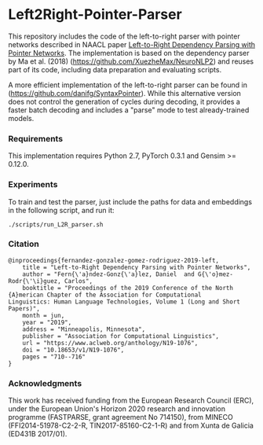 # Left2Right-Pointer-Parser
This repository includes the code of the left-to-right parser with pointer networks described in NAACL paper [Left-to-Right Dependency Parsing with Pointer Networks](https://arxiv.org/abs/1903.08445). The implementation is based on the dependency parser by Ma et al. (2018) (https://github.com/XuezheMax/NeuroNLP2) and reuses part of its code, including data preparation and evaluating scripts.

A more efficient implementation of the left-to-right parser can be found in (https://github.com/danifg/SyntaxPointer). While this alternative version does not control the generation of cycles during decoding, it provides a faster batch decoding and includes a "parse" mode to test already-trained models. 

### Requirements
This implementation requires Python 2.7, PyTorch 0.3.1 and Gensim >= 0.12.0. 

### Experiments
To train and test the parser, just include the paths for data and embeddings in the following script, and run it:

    ./scripts/run_L2R_parser.sh

### Citation
    @inproceedings{fernandez-gonzalez-gomez-rodriguez-2019-left,
        title = "Left-to-Right Dependency Parsing with Pointer Networks",
        author = "Fern{\'a}ndez-Gonz{\'a}lez, Daniel  and G{\'o}mez-Rodr{\'\i}guez, Carlos",
        booktitle = "Proceedings of the 2019 Conference of the North {A}merican Chapter of the Association for Computational    Linguistics: Human Language Technologies, Volume 1 (Long and Short Papers)",
        month = jun,
        year = "2019",
        address = "Minneapolis, Minnesota",
        publisher = "Association for Computational Linguistics",
        url = "https://www.aclweb.org/anthology/N19-1076",
        doi = "10.18653/v1/N19-1076",
        pages = "710--716"
    }
    
### Acknowledgments

This work has received funding from the European Research Council (ERC), under the European Union's Horizon 2020 research and innovation programme (FASTPARSE, grant agreement No 714150), from MINECO (FFI2014-51978-C2-2-R, TIN2017-85160-C2-1-R) and from Xunta de Galicia (ED431B 2017/01).
